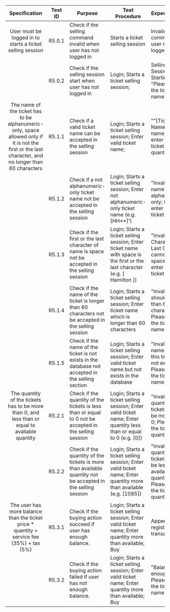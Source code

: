 |                        Specification                         | Test ID | Purpose                                                      | Test Procedure                                               | Expect Output                                                |
| :----------------------------------------------------------: | ------- | ------------------------------------------------------------ | ------------------------------------------------------------ | ------------------------------------------------------------ |
|  User must be logged in to starts a ticket selling session   | R5.0.1  | Check if the selling command invalid when user has not logged in | Starts a ticket selling session                              | Invaild command, user must be logged in first                |
|                                                              | R5.0.2  | Check if the selling session start  when user has not logged in | Login;  Starts a ticket selling session;                     | Selling Session Starting..; "Please enter the ticket name:"  |
| The name of the ticket has to be alphanumeric-only, space allowed only if it is not the first or the last character, and no longer than 60 characters | R5.1.1  | Check if a valid ticket name can be accepted in the selling session | Login;  Starts a ticket selling session;   Enter valid ticket name; | ""[Ticket Name: \Ticket name]; Please enter the ticket quantity:" |
|                                                              | R5.1.2  | Check if a not alphanumeric-only ticket name not be accepted in the selling session | Login;  Starts a ticket selling session;  Enter not alphanumeric-only ticket name (e.g. [HH**]') | "Invalid! The name format is alphanumeric-only; Please enter the ticket name:" |
|                                                              | R5.1.3  | Check if the first or the last character of name is space not be accepted in the selling session | Login;  Starts a ticket selling session;  Enter ticket name with space is the first or the last character (e.g. [ Hamilton ]) | "Invalid! First Character or Last Characte cannot be space; Please enter the ticket name:" |
|                                                              | R5.1.4  | Check if the name of the ticket is longer than 60 characters not be accepted in the selling session | Login;  Starts a ticket selling session;  Enter ticket name which is longer than 60 characters | "Invalid! Name should shorter than 60 characters; Please enter the ticket name:" |
|                                                              | R5.1.5  | Check if the name of the ticket is not exists in the database not accepted in the selling section | Login;   Starts a ticket selling session;   Enter valid ticket name but not exists in the database | "Invalid! Ticket name invalid, this ticket is not exists; Please enter the ticket name:" |
| The quantity of the tickets has to be more than 0, and less than or equal to avaliable quantity | R5.2.1  | Check if the quantity of the tickets is less than or equal to 0 not be accepted in the selling session | Login; Starts a ticket selling session; Enter valid ticket name; Enter quantity less than or equal to 0 (e.g. [0]) | "Invalid! The quantity of the tickets has to be more than 0; Please enter the ticket quantity:" |
|                                                              | R5.2.2  | Check if the quantity of the tickets is more than available quantity not be accepted in the selling session | Login; Starts a ticket selling session; Enter valid ticket name; Enter quantity more than available (e.g. [1085]) | "Invalid! The quantity of the tickets has to be less than available quantity; Please enter the ticket quantity:" |
| The user has more balance than the ticket price * quantity + service fee (35%) + tax (5%) | R5.3.1  | Check if the buying action succeed if user has enough balance. | Login; Starts a ticket selling session; Enter valid ticket name; Enter quantity more than available; Buy | Append a new registration transaction                        |
|                                                              | R5.3.2  | Check if the buying action failed if user has not enough balance. | Login; Starts a ticket selling session; Enter valid ticket name; Enter quantity more than available;  Buy | "Balance not enough; Please enter the ticket name:"          |
